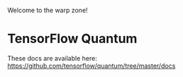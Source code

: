 Welcome to the warp zone!

# TensorFlow Quantum

These docs are available here: https://github.com/tensorflow/quantum/tree/master/docs
